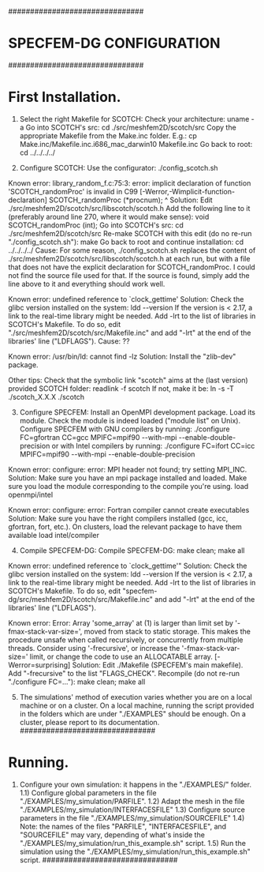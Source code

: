 ###############################
# SPECFEM-DG CONFIGURATION    #
###############################

# First Installation. #########
1) Select the right Makefile for SCOTCH:
  Check your architecture:
    uname -a
  Go into SCOTCH's src:
    cd ./src/meshfem2D/scotch/src
  Copy the appropriate Makefile from the Make.inc folder. E.g.:
    cp Make.inc/Makefile.inc.i686_mac_darwin10 Makefile.inc
  Go back to root:
    cd ../../../../

2) Configure SCOTCH:
  Use the configurator:
    ./config_scotch.sh

  Known error:
    library_random_f.c:75:3: error: implicit declaration of function 'SCOTCH_randomProc' is invalid in C99
          [-Werror,-Wimplicit-function-declaration]
      SCOTCH_randomProc (*procnum);
      ^
  Solution:
    Edit ./src/meshfem2D/scotch/src/libscotch/scotch.h
    Add the following line to it (preferably around line 270, where it would make sense):
      void SCOTCH_randomProc (int);
    Go into SCOTCH's src:
      cd ./src/meshfem2D/scotch/src
    Re-make SCOTCH with this edit (do no re-run "./config_scotch.sh"):
      make
    Go back to root and continue installation:
      cd ../../../../
  Cause:
    For some reason, ./config_scotch.sh replaces the content of ./src/meshfem2D/scotch/src/libscotch/scotch.h at each run, but with a file that does not have the explicit declaration for SCOTCH_randomProc. I could not find the source file used for that. If the source is found, simply add the line above to it and everything should work well.

  Known error:
    undefined reference to `clock_gettime'
  Solution:
    Check the glibc version installed on the system:
      ldd --version
    If the version is < 2.17, a link to the real-time library might be needed. Add -lrt to the list of libraries in SCOTCH's Makefile. To do so, edit "./src/meshfem2D/scotch/src/Makefile.inc" and add "-lrt" at the end of the libraries' line ("LDFLAGS").
  Cause:
    ??

  Known error:
    /usr/bin/ld: cannot find -lz
  Solution:
    Install the "zlib-dev" package.

  Other tips:
    Check that the symbolic link "scotch" aims at the (last version) provided SCOTCH folder:
      readlink -f scotch
    If not, make it be:
      ln -s -T ./scotch_X.X.X ./scotch

3) Configure SPECFEM:
  Install an OpenMPI development package. Load its module. Check the module is indeed loaded ("module list" on Unix).
  Configure SPECFEM with GNU compilers by running:
    ./configure FC=gfortran CC=gcc MPIFC=mpif90 --with-mpi --enable-double-precision
  or with Intel compilers by running:
    ./configure FC=ifort CC=icc MPIFC=mpif90 --with-mpi --enable-double-precision
  
  Known error:
    configure: error: MPI header not found; try setting MPI_INC.
  Solution:
    Make sure you have an mpi package installed and loaded. Make sure you load the module corresponding to the compile you're using.
      load openmpi/intel
  
  Known error:
    configure: error: Fortran compiler cannot create executables
  Solution:
    Make sure you have the right compilers installed (gcc, icc, gfortran, fort, etc.). On clusters, load the relevant package to have them available
      load intel/compiler

4) Compile SPECFEM-DG:
  Compile SPECFEM-DG:
    make clean; make all
  
  Known error:
    undefined reference to `clock_gettime'"
  Solution:
    Check the glibc version installed on the system:
      ldd --version
    If the version is < 2.17, a link to the real-time library might be needed. Add -lrt to the list of libraries in SCOTCH's Makefile. To do so, edit "specfem-dg/src/meshfem2D/scotch/src/Makefile.inc" and add "-lrt" at the end of the libraries' line ("LDFLAGS").

  Known error:
    Error: Array 'some_array' at (1) is larger than limit set by '-fmax-stack-var-size=', moved from stack to static storage. This makes the procedure unsafe when called recursively, or concurrently from multiple threads. Consider using '-frecursive', or increase the '-fmax-stack-var-size=' limit, or change the code to use an ALLOCATABLE array. [-Werror=surprising]
  Solution:
    Edit ./Makefile (SPECFEM's main makefile).
    Add "-frecursive" to the list "FLAGS_CHECK".
    Recompile (do not re-run "./configure FC=..."):
      make clean; make all

5) The simulations' method of execution varies whether you are on a local machine or on a cluster. On a local machine, running the script provided in the folders which are under "./EXAMPLES" should be enough. On a cluster, please report to its documentation.
###############################

# Running. ####################
1) Configure your own simulation: it happens in the "./EXAMPLES/" folder.
1.1) Configure global parameters in the file "./EXAMPLES/my_simulation/PARFILE".
1.2) Adapt the mesh in the file "./EXAMPLES/my_simulation/INTERFACESFILE"
1.3) Configure source parameters in the file "./EXAMPLES/my_simulation/SOURCEFILE"
1.4) Note: the names of the files "PARFILE", "INTERFACESFILE", and "SOURCEFILE" may vary, depending of what's inside the "./EXAMPLES/my_simulation/run_this_example.sh" script.
1.5) Run the simulation using the "./EXAMPLES/my_simulation/run_this_example.sh" script.
###############################
